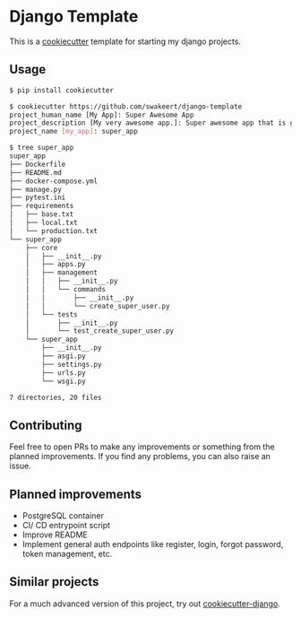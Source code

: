 # Django Template

This is a [cookiecutter](https://cookiecutter.readthedocs.io/en/stable/README.html) template for starting my django projects.

## Usage

```bash
$ pip install cookiecutter

$ cookiecutter https://github.com/swakeert/django-template
project_human_name [My App]: Super Awesome App
project_description [My very awesome app.]: Super awesome app that is going to change the world
project_name [my_app]: super_app

$ tree super_app
super_app
├── Dockerfile
├── README.md
├── docker-compose.yml
├── manage.py
├── pytest.ini
├── requirements
│   ├── base.txt
│   ├── local.txt
│   └── production.txt
└── super_app
    ├── core
    │   ├── __init__.py
    │   ├── apps.py
    │   ├── management
    │   │   ├── __init__.py
    │   │   └── commands
    │   │       ├── __init__.py
    │   │       └── create_super_user.py
    │   └── tests
    │       ├── __init__.py
    │       └── test_create_super_user.py
    └── super_app
        ├── __init__.py
        ├── asgi.py
        ├── settings.py
        ├── urls.py
        └── wsgi.py

7 directories, 20 files
```

## Contributing

Feel free to open PRs to make any improvements or something from the planned improvements.
If you find any problems, you can also raise an issue.

## Planned improvements

* PostgreSQL container
* CI/ CD entrypoint script
* Improve README
* Implement general auth endpoints like register, login, forgot password, token management, etc.

## Similar projects

For a much advanced version of this project, try out [cookiecutter-django](https://github.com/cookiecutter/cookiecutter-django).
